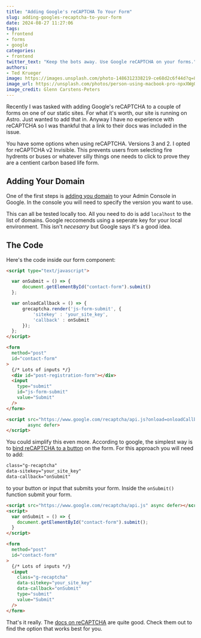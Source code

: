 ```yaml
---
title: "Adding Google's reCAPTCHA To Your Form"
slug: adding-googles-recaptcha-to-your-form
date: 2024-08-27 11:27:06
tags: 
- frontend
- forms
- google
categories:
- frontend
twitter_text: "Keep the bots away. Use Google reCAPTCHA on your forms."
authors: 
- Ted Krueger
image: https://images.unsplash.com/photo-1486312338219-ce68d2c6f44d?q=80&w=2972&auto=format&fit=crop&ixlib=rb-4.0.3&ixid=M3wxMjA3fDB8MHxwaG90by1wYWdlfHx8fGVufDB8fHx8fA%3D%3D
image_url: https://unsplash.com/photos/person-using-macbook-pro-npxXWgQ33ZQ
image_credit: Glenn Carstens-Peters
---
```


Recently I was tasked with adding Google's reCAPTCHA to a couple of forms on one of our static sites. For what it's worth, our site is running on Astro. Just wanted to add that in. Anyway I have no experience with reCAPTCHA so I was thankful that a link to their docs was included in the issue. 

You have some options when using reCAPTCHA. Versions 3 and 2. I opted for reCAPTCHA v2 Invisible. This prevents users from selecting fire hydrents or buses or whatever silly things one needs to click to prove they are a centient carbon based life form.

## Adding Your Domain

One of the first steps is [adding you domain](https://developers.google.com/recaptcha/docs/domain_validation) to your Admin Console in Google. In the console you will need to specify the version you want to use. 

This can all be tested locally too. All you need to do is add `localhost` to the list of domains. Google reccomends using a seperate key for your local environment. This isn't _necesarry_ but Google says it's a good idea.

## The Code

Here's the code inside our form component:
```html
<script type="text/javascript">

  var onSubmit = () => {
      document.getElementById("contact-form").submit()
  };

  var onloadCallback = () => {
      grecaptcha.render('js-form-submit', {
          'sitekey' : 'your_site_key',
          'callback' : onSubmit
      });
  };
</script>

<form
  method="post"
  id="contact-form"
>
  {/* Lots of inputs */}
  <div id="post-registration-form"></div>
  <input
    type="submit"
    id="js-form-submit"
    value="Submit"
  />
</form>

<script src="https://www.google.com/recaptcha/api.js?onload=onloadCallback&render=explicit"
        async defer>
</script>
```

You could simplify this even more. According to google, the simplest way is to [bind reCAPTCHA to a button](https://developers.google.com/recaptcha/docs/invisible#auto_render) on the form. For this approach you will need to add: 
```html
class="g-recaptcha" 
data-sitekey="your_site_key" 
data-callback="onSubmit"
``` 
to your button or input that submits your form. Inside the `onSubmit()` function submit your form.

```html
<script src="https://www.google.com/recaptcha/api.js" async defer></script>
<script>
  var onSubmit = () => {
    document.getElementById("contact-form").submit();
  }
</script>

<form
  method="post"
  id="contact-form"
>
  {/* Lots of inputs */}
  <input
    class="g-recaptcha" 
    data-sitekey="your_site_key" 
    data-callback="onSubmit"
    type="submit"
    value="Submit"
  />
</form>
```

That's it really. The [docs on reCAPTCHA](https://developers.google.com/recaptcha/intro) are quite good. Check them out to find the option that works best for you.
